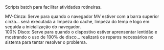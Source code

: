 Scripts batch para facilitar atividades rotineiras. 

MV-Cinza: Serve para quando o navegador MV estiver com a barra superior cinza... será executada a limpeza do cache, limpeza do temp e logo em seguida a inicialização do navegador. <br />
100% Disco: Serve para quando o dispostivo estiver aprensentar lentidão e mostrando o uso de 100% de disco... realizará os reparos necessários no sistema para tentar resolver o problema. <br />
